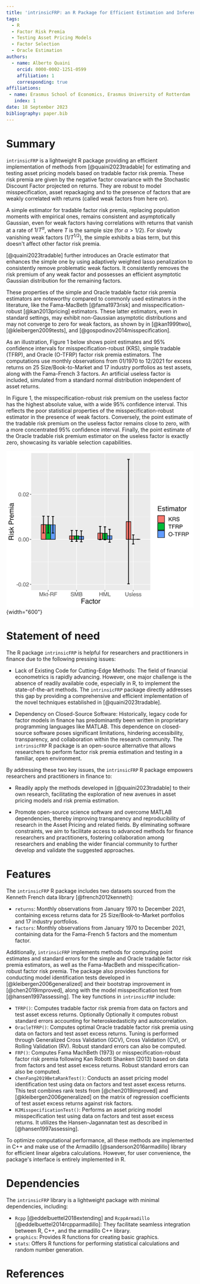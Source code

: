 ```yaml
---
title: 'intrinsicFRP: an R Package for Efficient Estimation and Inference of Asset Pricing Models'
tags:
  - R
  - Factor Risk Premia
  - Testing Asset Pricing Models
  - Factor Selection
  - Oracle Estimation
authors:
  - name: Alberto Quaini
    orcid: 0000-0002-1251-0599
    affiliation: 1
    corresponding: true
affiliations:
 - name: Erasmus School of Economics, Erasmus University of Rotterdam
   index: 1
date: 18 September 2023
bibliography: paper.bib
---
```


# Summary

`intrinsicFRP` is a lightweight R package providing an efficient implementation of methods from [@quaini2023tradable] for estimating and testing asset pricing models based on tradable factor risk premia. These risk premia are given by the negative factor covariance with the Stochastic Discount Factor projected on returns. They are robust to model misspecification, asset repackaging and to the presence of factors that are weakly correlated with returns (called weak factors from here on).

A simple estimator for tradable factor risk premia, replacing population moments with empirical ones, remains consistent and asymptotically Gaussian, even for weak factors having correlations with returns that vanish at a rate of $1/T^\alpha$, where $T$ is the sample size (for $\alpha>1/2$). For slowly vanishing weak factors ($1/T^{1/2}$), the simple exhibits a bias term, but this doesn't affect other factor risk premia.

[@quaini2023tradable] further introduces an Oracle estimator that enhances the simple one by using adaptively weighted lasso penalization to consistently remove problematic weak factors. It consistently removes the risk premium of any weak factor and possesses an efficient asymptotic Gaussian distribution for the remaining factors.

These properties of the simple and Oracle tradable factor risk premia estimators are noteworthy compared to commonly used estimators in the literature, like the Fama-MacBeth [@fama1973risk] and misspecification-robust [@kan2013pricing] estimators. These latter estimators, even in standard settings, may exhibit non-Gaussian asymptotic distributions and may not converge to zero for weak factors, as shown by in [@kan1999two], [@kleibergen2009tests], and [@gospodinov2014misspecification].

As an illustration, Figure 1 below shows point estimates and 95% confidence intervals for misspecification-robust (KRS), simple tradable (TFRP), and Oracle (O-TFRP) factor risk premia estimators. The computations use monthly observations from 01/1970 to 12/2021 for excess returns on 25 Size/Book-to-Market and 17 industry portfolios as test assets, along with the Fama-French 3 factors. An artificial useless factor is included, simulated from a standard normal distribution independent of asset returns.

In Figure 1, the misspecification-robust risk premium on the useless factor has the highest absolute value, with a wide 95% confidence interval. This reflects the poor statistical properties of the misspecification-robust estimator in the presence of weak factors. Conversely, the point estimate of the tradable risk premium on the useless factor remains close to zero, with a more concentrated 95% confidence interval. Finally, the point estimate of the Oracle tradable risk premium estimator on the useless factor is exactly zero, showcasing its variable selection capabilities.

![**Figure 1**: Estimates and 95% confidence intervals of the misspecification-robust (KRS), tradable (TFRP) and Oracle (O-TFRP) factor risk premia estimators for the market excess return (Mkt-RF), SMB, HML Fama-French factors and the simulated useless factor.](../inst/examples/risk_premia.png){width="600"}

# Statement of need

The R package `intrinsicFRP` is helpful for researchers and practitioners in finance due to the following pressing issues:

- Lack of Existing Code for Cutting-Edge Methods: The field of financial econometrics is rapidly advancing. However, one major challenge is the absence of readily available code, especially in R, to implement the state-of-the-art methods. The `intrinsicFRP` package directly addresses this gap by providing a comprehensive and efficient implementation of the novel techniques established in [@quaini2023tradable].

- Dependency on Closed-Source Software: Historically, legacy code for factor models in finance has predominantly been written in proprietary programming languages like MATLAB. This dependence on closed-source software poses significant limitations, hindering accessibility, transparency, and collaboration within the research community. The `intrinsicFRP` R package is an open-source alternative that allows researchers to perform factor risk premia estimation and testing in a familiar, open environment.

By addressing these two key issues, the `intrinsicFRP` R package empowers researchers and practitioners in finance to:

- Readily apply the methods developed in [@quaini2023tradable] to their own research, facilitating the exploration of new avenues in asset pricing models and risk premia estimation. 

- Promote open-source science software and overcome MATLAB dependencies, thereby improving transparency and reproducibility of research in the Asset Pricing and related fields. By eliminating software constraints, we aim to facilitate access to advanced methods for finance researchers and practitioners, fostering collaboration among researchers and enabling the wider financial community to further develop and validate the suggested approaches.

# Features

The `intrinsicFRP` R package includes two datasets sourced from the Kenneth French data library [@french2012kenneth]:

- `returns`: Monthly observations from January 1970 to December 2021, containing excess returns data for 25 Size/Book-to-Market portfolios and 17 industry portfolios.
- `factors`: Monthly observations from January 1970 to December 2021, containing data for the Fama-French 5 factors and the momentum factor.

Additionally, `intrinsicFRP` implements methods for computing point estimates and standard errors for the simple and Oracle tradable factor risk premia estimators, as well as the Fama-MacBeth and misspecification-robust factor risk premia. The package also provides functions for conducting model identification tests developed in [@kleibergen2006generalized] and their bootstrap improvement in [@chen2019improved], along with the model misspecification test from [@hansen1997assessing]. The key functions in `intrinsicFRP` include:

- `TFRP()`: Computes tradable factor risk premia from data on factors and test asset excess returns. Optionally Optionally it computes robust standard errors accounting for heteroskedasticity and autocorrelation.
- `OracleTFRP()`: Computes optimal Oracle tradable factor risk premia using data on factors and test asset excess returns. Tuning is performed through Generalized Cross Validation (GCV), Cross Validation (CV), or Rolling Validation (RV). Robust standard errors can also be computed.
- `FRP()`: Computes Fama MachBeth (1973) or misspecification-robust factor risk premia following Kan Robotti Shanken (2013) based on data from factors and test asset excess returns. Robust standard errors can also be computed.
- `ChenFang2019BetaRankTest()`: Conducts an asset pricing model identification test using data on factors and test asset excess returns. This test combines rank tests from [@chen2019improved] and [@kleibergen2006generalized] on the matrix of regression coefficients of test asset excess returns against risk factors.
- `HJMisspecificationTest()`: Performs an asset pricing model misspecification test using data on factors and test asset excess returns. It utilizes the Hansen-Jagannatan test as described in [@hansen1997assessing].

To optimize computational performance, all these methods are implemented in C++ and make use of the Armadillo [@sanderson2016armadillo] library for efficient linear algebra calculations. However, for user convenience, the package's interface is entirely implemented in R.

# Dependencies

The `intrinsicFRP` library is a lightweight package with minimal dependencies, including:

- `Rcpp` [@eddelbuettel2018extending] and `RcppArmadillo` [@eddelbuettel2014rcpparmadillo]: They facilitate seamless integration between R, C++, and the armadillo C++ library.
- `graphics`: Provides R functions for creating basic graphics.
- `stats`: Offers R functions for performing statistical calculations and random number generation.

# References
